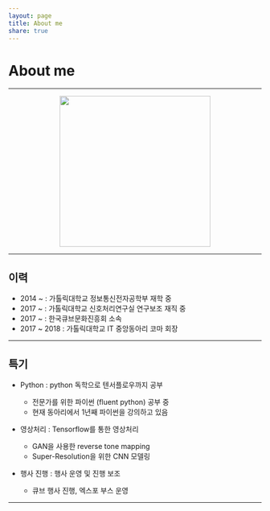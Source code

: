 ```yaml
---
layout: page
title: About me
share: true
---
```

# About me
---
<center><img src="https://user-images.githubusercontent.com/11483057/45756309-82f5e900-bc5b-11e8-910a-870146da1bc5.png" width="300" height="300"></center>

---
## 이력
- 2014 ~ : 가톨릭대학교 정보통신전자공학부 재학 중
- 2017 ~ : 가톨릭대학교 신호처리연구실 연구보조 재직 중
- 2017 ~ : 한국큐브문화진흥회 소속
- 2017 ~ 2018 : 가톨릭대학교 IT 중앙동아리 코마 회장

---
## 특기
- Python : python 독학으로 텐서플로우까지 공부
  - 전문가를 위한 파이썬 (fluent python) 공부 중  
  - 현재 동아리에서 1년째 파이썬을 강의하고 있음

- 영상처리 : Tensorflow를 통한 영상처리  
  - GAN을 사용한 reverse tone mapping
  - Super-Resolution을 위한 CNN 모델링

- 행사 진행 : 행사 운영 및 진행 보조  
  - 큐브 행사 진행, 엑스포 부스 운영  

---
